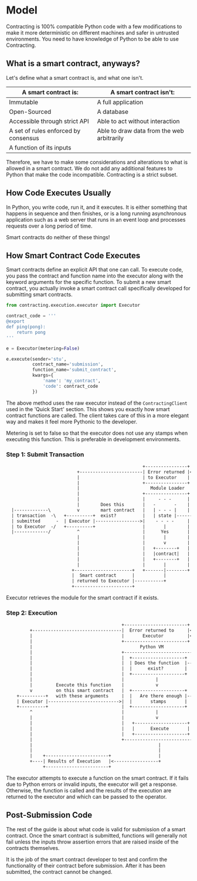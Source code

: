 
# Model
Contracting is 100% compatible Python code with a few modifications to make it more deterministic on different machines and safer in untrusted environments. You need to have knowledge of Python to be able to use Contracting.


## What is a smart contract, anyways?

Let's define what a smart contract is, and what one isn't.

| A smart contract is:                                | A smart contract isn't:              |
|-----------------------------------------------------|--------------------------------------|
| Immutable                                           | A full application                   |
| Open-Sourced                                        | A database                           |
| Accessible through strict API                       | Able to act without interaction      |
| A set of rules enforced by consensus                | Able to draw data from the web arbitrarily |
| A function of its inputs                            |                                      |


Therefore, we have to make some considerations and alterations to what is allowed in a smart contract. We do not add any additional features to Python that make the code incompatible. Contracting is a strict subset.

## How Code Executes Usually
In Python, you write code, run it, and it executes. It is either something that happens in sequence and then finishes, or is a long running asynchronous application such as a web server that runs in an event loop and processes requests over a long period of time.

Smart contracts do neither of these things!

## How Smart Contract Code Executes
Smart contracts define an explicit API that one can call. To execute code, you pass the contract and function name into the executor along with the keyword arguments for the specific function. To submit a new smart contract, you actually invoke a smart contract call specifically developed for submitting smart contracts.

```python
from contracting.execution.executor import Executor

contract_code = '''
@export
def ping(pong):
    return pong
'''

e = Executor(metering=False)

e.execute(sender='stu',
		  contract_name='submission',
		  function_name='submit_contract',
		  kwargs={
			  'name': 'my_contract',
			  'code': contract_code
		  })
```

The above method uses the raw executor instead of the `ContractingClient` used in the 'Quick Start' section. This shows you exactly how smart contract functions are called. The client takes care of this in a more elegant way and makes it feel more Pythonic to the developer.

Metering is set to false so that the executor does not use any stamps when executing this function. This is preferable in development environments.

### Step 1: Submit Transaction

```txt
                                                    +----------------+
                           +------------------------| Error returned |<-----+
                           |                        | to Executor    |      |
                           |                        +----------------+      |
                           |                           Module Loader        |
                           |                        +----------------+      |
                           |                        |     - - -      |      |
                           |        Does this       |   -       -    |      |
  |-------------\          v        mart contract   |   | - - - |    |      |
  | transaction  -\   +----------+  exist?          |   | state |-------No--+
  | submitted      -  | Executor |----------------->|    - - - -     |
  | to Executor  -/   +----------+                  |       |        |
  |-------------/          ^                        |      Yes       |
                           |                        |       |        |
                           |                        |       v        |
                           |                        |   +--------+   |
                           |                        |   |contract|   |
                           |                        |   +--------+   |
                           |                        |       |        |
                         +----------------------+   +-------|--------+
                         |  Smart contract      |           |  
                         | returned to Executor |-----------+              
                         +----------------------+
```
Executor retrieves the module for the smart contract if it exists.

### Step 2: Execution
```txt
                                            +------------------------+
         +----------------------------------|  Error returned to     |<--------+ 
         |                                  |       Executor         |<-----+  |
         |                                  +------------------------+      |  |
         |                                         Python VM                |  |
         |                                  +--------------------------+    |  |
         |                                  |  +--------------------+  |    |  | 
         |                                  |  | Does the function  |----No-+  |
         |                                  |  |      exist?        |  |       |
         |                                  |  +--------------------+  |       |
         |                                  |            |             |       |
         |         Execute this function    |            v             |       |
         v         on this smart contract   |  +--------------------+  |       |
    +----------+   with these arguments     |  |   Are there enough |----No----+
    | Executor |--------------------------->|  |       stamps       |  |
    +----------+                            |  +--------------------+  |
         ^                                  |            |             |
         |                                  |            v             |
         |                                  |   +--------------------+ |                    
         |                                  |   |      Execute       | |                     
         |                                  |   +--------------------+ |
         |                                  +--------------------------+
         |                                                |
         |                                                |
         |    +------------------------+                  |
         +----| Results of Execution   |<-----------------+
              +------------------------+
```

The executor attempts to execute a function on the smart contract. If it fails due to Python errors or invalid inputs, the executor will get a response. Otherwise, the function is called and the results of the execution are returned to the executor and which can be passed to the operator.

## Post-Submission Code

The rest of the guide is about what code is valid for submission of a smart contract. Once the smart contract is submitted, functions will generally not fail unless the inputs throw assertion errors that are raised inside of the contracts themselves.

It is the job of the smart contract developer to test and confirm the functionality of their contract before submission. After it has been submitted, the contract cannot be changed.
